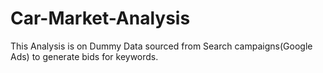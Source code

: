 # Car-Market-Analysis

This Analysis is on Dummy Data sourced from Search campaigns(Google Ads) to generate bids for keywords.
